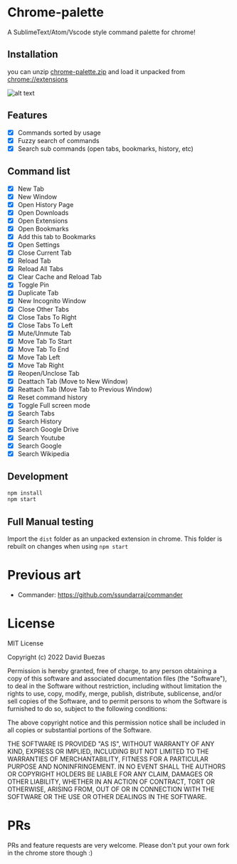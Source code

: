 # Chrome-palette

A SublimeText/Atom/Vscode style command palette for chrome!

## Installation

 you can unzip [chrome-palette.zip](https://github.com/gwydion67/chrome-palette/raw/master/chrome-palette.zip) and load it unpacked from [chrome://extensions](chrome://extensions)

![alt text](./screenshots/marquee.jpg)

## Features

- [x] Commands sorted by usage
- [x] Fuzzy search of commands
- [x] Search sub commands (open tabs, bookmarks, history, etc)

## Command list

- [x] New Tab
- [x] New Window
- [x] Open History Page
- [x] Open Downloads
- [x] Open Extensions
- [x] Open Bookmarks
- [x] Add this tab to Bookmarks
- [x] Open Settings
- [x] Close Current Tab
- [x] Reload Tab
- [x] Reload All Tabs
- [x] Clear Cache and Reload Tab
- [x] Toggle Pin
- [x] Duplicate Tab
- [x] New Incognito Window
- [x] Close Other Tabs
- [x] Close Tabs To Right
- [x] Close Tabs To Left
- [x] Mute/Unmute Tab
- [x] Move Tab To Start
- [x] Move Tab To End
- [x] Move Tab Left
- [x] Move Tab Right
- [x] Reopen/Unclose Tab
- [x] Deattach Tab (Move to New Window)
- [x] Reattach Tab (Move Tab to Previous Window)
- [x] Reset command history
- [x] Toggle Full screen mode
- [x] Search Tabs
- [x] Search History
- [x] Search Google Drive
- [x] Search Youtube
- [x] Search Google
- [x] Search Wikipedia

## Development

```bash
npm install
npm start
```

## Full Manual testing

Import the `dist` folder as an unpacked extension in chrome. This folder is rebuilt on changes when using `npm start`

# Previous art

- Commander: https://github.com/ssundarraj/commander

# License

MIT License

Copyright (c) 2022 David Buezas

Permission is hereby granted, free of charge, to any person obtaining a copy
of this software and associated documentation files (the "Software"), to deal
in the Software without restriction, including without limitation the rights
to use, copy, modify, merge, publish, distribute, sublicense, and/or sell
copies of the Software, and to permit persons to whom the Software is
furnished to do so, subject to the following conditions:

The above copyright notice and this permission notice shall be included in all
copies or substantial portions of the Software.

THE SOFTWARE IS PROVIDED "AS IS", WITHOUT WARRANTY OF ANY KIND, EXPRESS OR
IMPLIED, INCLUDING BUT NOT LIMITED TO THE WARRANTIES OF MERCHANTABILITY,
FITNESS FOR A PARTICULAR PURPOSE AND NONINFRINGEMENT. IN NO EVENT SHALL THE
AUTHORS OR COPYRIGHT HOLDERS BE LIABLE FOR ANY CLAIM, DAMAGES OR OTHER
LIABILITY, WHETHER IN AN ACTION OF CONTRACT, TORT OR OTHERWISE, ARISING FROM,
OUT OF OR IN CONNECTION WITH THE SOFTWARE OR THE USE OR OTHER DEALINGS IN THE
SOFTWARE.

# PRs

PRs and feature requests are very welcome. Please don't put your own fork in the chrome store though :) 
